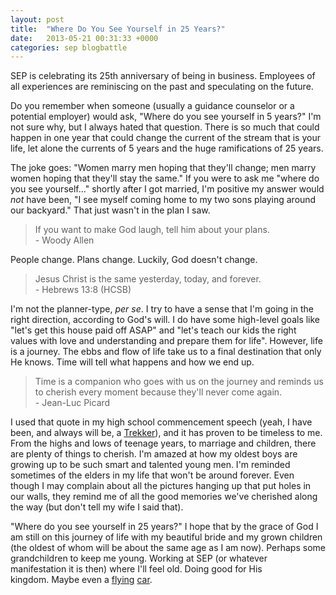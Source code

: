 ```yaml
---
layout: post
title:  "Where Do You See Yourself in 25 Years?"
date:   2013-05-21 00:31:33 +0000
categories: sep blogbattle
---
```

SEP is celebrating its 25th anniversary of being in business. Employees of all experiences are reminiscing on the past and speculating on the future.

Do you remember when someone (usually a guidance counselor or a potential employer) would ask, "Where do you see yourself in 5 years?" I'm not sure why, but I always hated that question. There is so much that could happen in one year that could change the current of the stream that is your life, let alone the currents of 5 years and the huge ramifications of 25 years.

The joke goes: "Women marry men hoping that they'll change; men marry women hoping that they'll stay the same." If you were to ask me "where do you see yourself..." shortly after I got married, I'm positive my answer would <em>not</em> have been, "I see myself coming home to my two sons playing around our backyard." That just wasn't in the plan I saw.

<blockquote>If you want to make God laugh, tell him about your plans.<br/>
- Woody Allen</blockquote>

People change. Plans change. Luckily, God doesn't change.

<blockquote>Jesus Christ is the same yesterday, today, and forever.<br/>
- Hebrews 13:8 (HCSB)</blockquote>

I'm not the planner-type, <em>per se</em>. I try to have a sense that I'm going in the right direction, according to God's will. I do have some high-level goals like "let's get this house paid off ASAP" and "let's teach our kids the right values with love and understanding and prepare them for life". However, life is a journey. The ebbs and flow of life take us to a final destination that only He knows. Time will tell what happens and how we end up.

<blockquote>Time is a companion who goes with us on the journey and reminds us to cherish every moment because they'll never come again.<br/>
- Jean-Luc Picard</blockquote>

I used that quote in my high school commencement speech (yeah, I have been, and always will be, a <a title="Star Trek fan" href="http://en.wikipedia.org/wiki/Trekkie#Trekkie_vs._Trekker" target="_blank">Trekker</a>), and it has proven to be timeless to me. From the highs and lows of teenage years, to marriage and children, there are plenty of things to cherish. I'm amazed at how my oldest boys are growing up to be such smart and talented young men. I'm reminded sometimes of the elders in my life that won't be around forever. Even though I may complain about all the pictures hanging up that put holes in our walls, they remind me of all the good memories we've cherished along the way (but don't tell my wife I said that).

"Where do you see yourself in 25 years?" I hope that by the grace of God I am still on this journey of life with my beautiful bride and my grown children (the oldest of whom will be about the same age as I am now). Perhaps some grandchildren to keep me young. Working at SEP (or whatever manifestation it is then) where I'll feel old. Doing good for His kingdom. Maybe even a <a title="Flying Car" href="http://www.terrafugia.com/" target="_blank">flying</a> <a title="BTTF 2 future" href="http://en.wikipedia.org/wiki/Back_to_the_Future_Part_II#Depiction_of_the_future" target="_blank">car</a>.
